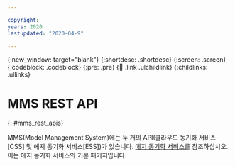 ```yaml
---

copyright:
years: 2020
lastupdated: "2020-04-9"

---
```


{:new_window: target="blank"}
{:shortdesc: .shortdesc}
{:screen: .screen}
{:codeblock: .codeblock}
{:pre: .pre}
{:child: .link .ulchildlink}
{:childlinks: .ullinks}

# MMS REST API
{: #mms_rest_apis}

MMS(Model Management System)에는 두 개의 API(클라우드 동기화 서비스[CSS] 및 에지 동기화 서비스[ESS])가 있습니다. [에지 동기화 서비스](../developing/mms_swagger.json)를 참조하십시오. 이는 에지 동기화 서비스의 기본 패키지입니다.
